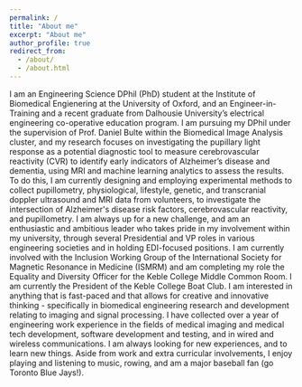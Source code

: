 ```yaml
---
permalink: /
title: "About me"
excerpt: "About me"
author_profile: true
redirect_from: 
  - /about/
  - /about.html
---
```


I am an Engineering Science DPhil (PhD) student at the Institute of Biomedical Engienering at the University of Oxford, and an Engineer-in-Training and a recent graduate from Dalhousie University’s electrical engineering co-operative education program. I am pursuing my DPhil under the supervision of Prof. Daniel Bulte within the Biomedical Image Analysis cluster, and my research focuses on investigating the pupillary light response as a potential diagnostic tool to measure cerebrovascular reactivity (CVR) to identify early indicators of Alzheimer’s disease and dementia, using MRI and machine learning analytics to assess the results. To do this, I am currently designing and employing experimental methods to collect pupillometry, physiological, lifestyle, genetic, and transcranial doppler ultrasound and MRI data from volunteers, to investigate the intersection of Alzheimer's disease risk factors, cerebrovascular reactivity, and pupillometry. I am always up for a new challenge, and am an enthusiastic and ambitious leader who takes pride in my involvement within my university, through several Presidential and VP roles in various engineering societies and in holding EDI-focused positions. I am currently involved with the Inclusion Working Group of the International Society for Magnetic Resonance in Medicine (ISMRM) and am completing my role the Equality and Diversity Officer for the Keble College Middle Common Room. I am currently the President of the Keble College Boat Club.
I am interested in anything that is fast-paced and that allows for creative and innovative thinking - specifically in biomedical engineering research and development relating to imaging and signal processing. I have collected over a year of engineering work experience in the fields of medical imaging and medical tech development, software development and testing, and in wired and wireless communications. I am always looking for new experiences, and to learn new things.
Aside from work and extra curricular involvements, I enjoy playing and listening to music, rowing, and am a major baseball fan (go Toronto Blue Jays!).
